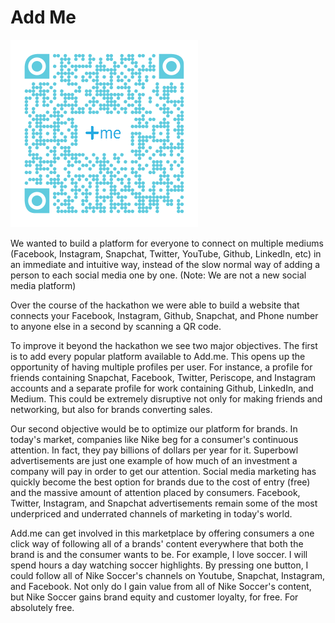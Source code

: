 
# Add Me
![Add Me Logo](public/img/qrpic.png)

We wanted to build a platform for everyone to connect on multiple mediums (Facebook, Instagram, Snapchat, Twitter, YouTube, Github, LinkedIn, etc) in an immediate and intuitive way, instead of the slow normal way of adding a person to each social media one by one. (Note: We are not a new social media platform)

Over the course of the hackathon we were able to build a website that connects your Facebook, Instagram, Github, Snapchat, and Phone number to anyone else in a second by scanning a QR code.

To improve it beyond the hackathon we see two major objectives. The first is to add every popular platform available to Add.me. This opens up the opportunity of having multiple profiles per user. For instance, a profile for friends containing Snapchat, Facebook, Twitter, Periscope, and Instagram accounts and a separate profile for work containing Github, LinkedIn, and Medium. This could be extremely disruptive not only for making friends and networking, but also for brands converting sales.

Our second objective would be to optimize our platform for brands. In today's market, companies like Nike beg for a consumer's continuous attention. In fact, they pay billions of dollars per year for it. Superbowl advertisements are just one example of how much of an investment a company will pay in order to get our attention. Social media marketing has quickly become the best option for brands due to the cost of entry (free) and the massive amount of attention placed by consumers. Facebook, Twitter, Instagram, and Snapchat advertisements remain some of the most underpriced and underrated channels of marketing in today's world.

Add.me can get involved in this marketplace by offering consumers a one click way of following all of a brands' content everywhere that both the brand is and the consumer wants to be. For example, I love soccer. I will spend hours a day watching soccer highlights. By pressing one button, I could follow all of Nike Soccer's channels on Youtube, Snapchat, Instagram, and Facebook. Not only do I gain value from all of Nike Soccer's content, but Nike Soccer gains brand equity and customer loyalty, for free. For absolutely free.

